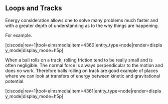 ## Loops and Tracks

Energy consideration allows one to solve many problems much faster and with a greater depth of understanding as to the why things are happening. 

For example. 

[ciscode|rev=1|tool=elmsmedia|item=4360|entity_type=node|render=display_mode|display_mode=h5p]


When a ball rolls on a track, rolling friction tend to be really small and is often negligible. The normal force is always perpendicular to the motion and does no work. Therefore balls rolling on track are good example of places where we can look at transfers of energy between kinetic and gravitational potential. 


[ciscode|rev=1|tool=elmsmedia|item=4361|entity_type=node|render=display_mode|display_mode=h5p]
